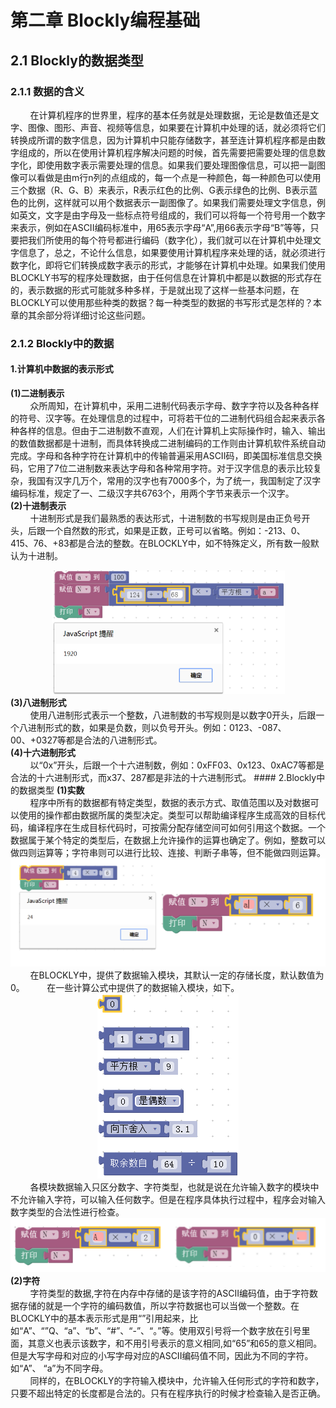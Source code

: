 # 第二章 Blockly编程基础
## 2.1 Blockly的数据类型
### 2.1.1 数据的含义
&nbsp;&nbsp;&nbsp;&nbsp;&nbsp;&nbsp;&nbsp;&nbsp;在计算机程序的世界里，程序的基本任务就是处理数据，无论是数值还是文字、图像、图形、声音、视频等信息，如果要在计算机中处理的话，就必须将它们转换成所谓的数字信息，因为计算机中只能存储数字，甚至连计算机程序都是由数字组成的，所以在使用计算机程序解决问题的时候，首先需要把需要处理的信息数字化，即使用数字表示需要处理的信息。如果我们要处理图像信息，可以把一副图像可以看做是由m行n列的点组成的，每一个点是一种颜色，每一种颜色可以使用三个数据（R、G、B）来表示，R表示红色的比例、G表示绿色的比例、B表示蓝色的比例，这样就可以用个数据表示一副图像了。如果我们需要处理文字信息，例如英文，文字是由字母及一些标点符号组成的，我们可以将每一个符号用一个数字来表示，例如在ASCII编码标准中，用65表示字母“A”,用66表示字母“B”等等，只要把我们所使用的每个符号都进行编码（数字化），我们就可以在计算机中处理文字信息了，总之，不论什么信息，如果要使用计算机程序来处理的话，就必须进行数字化，即将它们转换成数字表示的形式，才能够在计算机中处理。如果我们使用BLOCKLY书写的程序处理数据，由于任何信息在计算机中都是以数据的形式存在的，表示数据的形式可能就多种多样，于是就出现了这样一些基本问题，在BLOCKLY可以使用那些种类的数据？每一种类型的数据的书写形式是怎样的？本章的其余部分将详细讨论这些问题。
### 2.1.2 Blockly中的数据
#### 1.计算机中数据的表示形式
<strong>(1)二进制表示</strong><br>
&nbsp;&nbsp;&nbsp;&nbsp;&nbsp;&nbsp;&nbsp;&nbsp;众所周知，在计算机中，采用二进制代码表示字母、数字字符以及各种各样的符号、汉字等。在处理信息的过程中，可将若干位的二进制代码组合起来表示各种各样的信息。但由于二进制数不直观，人们在计算机上实际操作时，输入、输出的数值数据都是十进制，而具体转换成二进制编码的工作则由计算机软件系统自动完成。字母和各种字符在计算机中的传输普遍采用ASCII码，即美国标准信息交换码，它用了7位二进制数来表达字母和各种常用字符。对于汉字信息的表示比较复杂，我国有汉字几万个，常用的汉字也有7000多个，为了统一，我国制定了汉字编码标准，规定了一、二级汉字共6763个，用两个字节来表示一个汉字。<br>
<strong>(2)十进制表示</strong><br>
&nbsp;&nbsp;&nbsp;&nbsp;&nbsp;&nbsp;&nbsp;&nbsp;十进制形式是我们最熟悉的表达形式，十进制数的书写规则是由正负号开头，后跟一个自然数的形式，如果是正数，正号可以省略。例如：-213、0、415、76、+83都是合法的整数。在BLOCKLY中，如不特殊定义，所有数一般默认为十进制。
<center><img src="/assets/p4.png"/></center>
<strong>(3)八进制形式</strong><br>
&nbsp;&nbsp;&nbsp;&nbsp;&nbsp;&nbsp;&nbsp;&nbsp;使用八进制形式表示一个整数，八进制数的书写规则是以数字0开头，后跟一个八进制形式的数，如果是负数，则以负号开头。例如：0123、-087、00、+0327等都是合法的八进制形式。<br>
<strong>(4)十六进制形式</strong><br>
&nbsp;&nbsp;&nbsp;&nbsp;&nbsp;&nbsp;&nbsp;&nbsp;以“0x”开头，后跟一个十六进制数，例如：0xFF03、0x123、0xAC7等都是合法的十六进制形式，而x37、287都是非法的十六进制形式。
#### 2.Blockly中的数据类型
<strong>(1)实数</strong><br>
&nbsp;&nbsp;&nbsp;&nbsp;&nbsp;&nbsp;&nbsp;&nbsp;程序中所有的数据都有特定类型，数据的表示方式、取值范围以及对数据可以使用的操作都由数据所属的类型决定。类型可以帮助编译程序生成高效的目标代码，编译程序在生成目标代码时，可按需分配存储空间可如何引用这个数据。一个数据属于某个特定的类型后，在数据上允许操作的运算也确定了。例如，整数可以做四则运算等；字符串则可以进行比较、连接、判断子串等，但不能做四则运算。
<center><img src="/assets/p5.png"/></center>
&nbsp;&nbsp;&nbsp;&nbsp;&nbsp;&nbsp;&nbsp;&nbsp;在BLOCKLY中，提供了数据输入模块，其默认一定的存储长度，默认数值为0。
&nbsp;&nbsp;&nbsp;&nbsp;&nbsp;&nbsp;&nbsp;&nbsp;在一些计算公式中提供了的数据输入模块，如下。
<center><img src="/assets/p6.png"/></center>
&nbsp;&nbsp;&nbsp;&nbsp;&nbsp;&nbsp;&nbsp;&nbsp;各模块数据输入只区分数字、字符类型，也就是说在允许输入数字的模块中不允许输入字符，可以输入任何数字。但是在程序具体执行过程中，程序会对输入数字类型的合法性进行检查。
<center><img src="/assets/p7.png"/></center>
<strong>(2)字符</strong><br>
&nbsp;&nbsp;&nbsp;&nbsp;&nbsp;&nbsp;&nbsp;&nbsp;字符类型的数据,字符在内存中存储的是该字符的ASCII编码值，由于字符数据存储的就是一个字符的编码数值，所以字符数据也可以当做一个整数。在BLOCKLY中的基本表示形式是用“”引用起来，比如“A”、“”Q、“a”、“b”、“#”、“-”、“。”等。使用双引号将一个数字放在引号里面，其意义也表示该数字，和不用引号表示的意义相同,如“65”和65的意义相同。但是大写字母和对应的小写字母对应的ASCII编码值不同，因此为不同的字符。如“A”、 “a”为不同字母。<br>
&nbsp;&nbsp;&nbsp;&nbsp;&nbsp;&nbsp;&nbsp;&nbsp;同样的，在BLOCKLY的字符输入模块中，允许输入任何形式的字符和数字，只要不超出特定的长度都是合法的。只有在程序执行的时候才检查输入是否正确。

